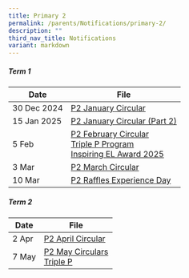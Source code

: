 ```yaml
---
title: Primary 2
permalink: /parents/Notifications/primary-2/
description: ""
third_nav_title: Notifications
variant: markdown
---
```

##### Term 1

| Date| File | 
| -------- | -------- |
|30 Dec 2024|[P2 January Circular](/files/Notification%202025/Pri%202/RGPS_N25_P2_001.pdf)|
|15 Jan 2025|[P2 January Circular (Part 2)](/files/Notification%202025/Pri%202/RGPS_N25_P2_003.pdf)|
|5 Feb|[P2 February Circular](/files/Notification%202025/Pri%202/P2.pdf)<br>[Triple P Program](/files/Notification%202025/Pri%201/Triple_P_PG_Notification_Indicate_Interest_2025_Flyer.pdf)<br>[Inspiring EL Award 2025](/files/Notification%202025/Pri%201/Inspiring_EL_Award_2025.pdf)|
|3 Mar|[P2 March Circular](/files/Notification%202025/Pri%202/RGPS_N25_P2_005.pdf)|
|10 Mar|[P2 Raffles Experience Day](/files/Notification%202025/Pri%202/P2_Raffles_Experience_Day_PG_2025_final__Consent_required_.pdf)|

##### Term 2

| Date| File | 
| -------- | -------- |
|2 Apr|[P2 April Circular](/files/Notification%202025/Pri%202/RGPS_N25_P2_009.pdf)|
|7 May|[P2 May Circulars](/files/Notification%202025/Pri%202/RGPS_N25_P2_010.pdf)<br>[Triple P](/files/Notification%202025/Pri%206/P1_P6_Triple_P_PG_Notification_Mid_Year_Indicate_Interest_Flyer.pdf)||
